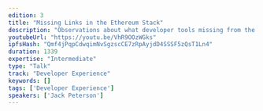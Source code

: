 ```yaml
---
edition: 3
title: "Missing Links in the Ethereum Stack"
description: "Observations about what developer tools missing from the Ethereum stack, yet currently available to traditional web developers."
youtubeUrl: "https://youtu.be/VhR9OOzWGks"
ipfsHash: "Qmf4jPqpCdwqimNvSgzscCE7zRpAyjdD4SSSF5zQsT1Ln4"
duration: 1339
expertise: "Intermediate"
type: "Talk"
track: "Developer Experience"
keywords: []
tags: ['Developer Experience']
speakers: ['Jack Peterson']
---
```

